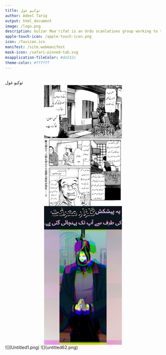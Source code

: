```yaml
---
title: توکیو غول
author: Adeel Tariq
output: html_document
image: /logo.png
description: Gulzar Maa'rifat is an Urdu scanlations group working to translation and type set various famous manhwas and mangas
apple-touch-icon: /apple-touch-icon.png
icon: /favicon.ico
manifest: /site.webmanifest
mask-icon: /safari-pinned-tab.svg
msapplication-TileColor: #da532c
theme-color: #ffffff
---
```


<br>
<h style="text-align: center;">
توکیو غول
</h>

<img src="Untitled1.png" alt="Paris" style="display: block;margin-left: auto;margin-right: auto;width:50%;"/>
<img src="Untitled62.png" alt="Paris" style="display: block;margin-left: auto;margin-right: auto;width:50%;"/>
![](Untitled1.png)
![](untitled62.png)
